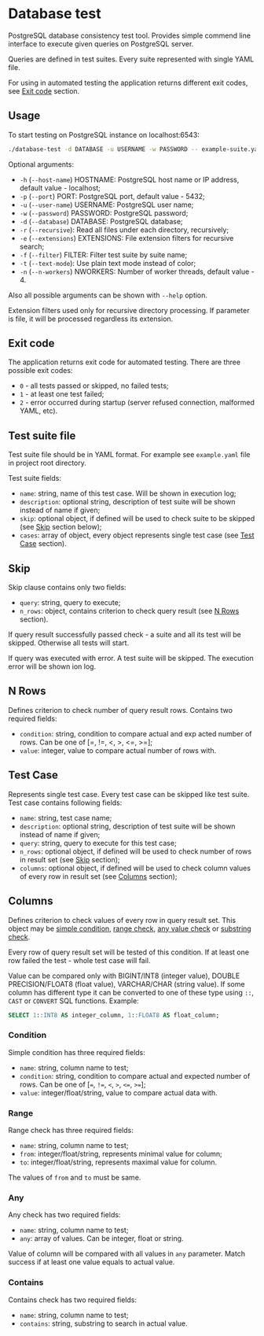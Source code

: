 # Database test

PostgreSQL database consistency test tool. Provides simple commend line interface to execute given queries on PostgreSQL server.

Queries are defined in test suites. Every suite represented with single YAML file.

For using in automated testing the application returns different exit codes, see [Exit code](#markdown-header-exit-code) section.

## Usage

To start testing on PostgreSQL instance on localhost:6543:

```bash
./database-test -d DATABASE -u USERNAME -w PASSWORD -- example-suite.yaml ...
```

Optional arguments:

* `-h` (`--host-name`) HOSTNAME: PostgreSQL host name or IP address, default value - localhost;
* `-p` (`--port`) PORT: PostgreSQL port, default value - 5432;
* `-u` (`--user-name`) USERNAME: PostgreSQL user name;
* `-w` (`--password`) PASSWORD: PostgreSQL password;
* `-d` (`--database`) DATABASE: PostgreSQL database;
* `-r` (`--recursive`): Read all files under each directory, recursively;
* `-e` (`--extensions`) EXTENSIONS: File extension filters for recursive search;
* `-f` (`--filter`) FILTER: Filter test suite by suite name;
* `-t` (`--text-mode`): Use plain text mode instead of color;
* `-n` (`--n-workers`) NWORKERS: Number of worker threads, default value - 4.

Also all possible arguments can be shown with `--help` option.

Extension filters used only for recursive directory processing. If parameter is file, it will be processed regardless its extension.

## Exit code

The application returns exit code for automated testing. There are three possible exit codes:

* `0` - all tests passed or skipped, no failed tests;
* `1` - at least one test failed;
* `2` - error occurred during startup (server refused connection, malformed YAML, etc).

## Test suite file

Test suite file should be in YAML format. For example see `example.yaml` file in project root directory.

Test suite fields:

* `name`: string, name of this test case. Will be shown in execution log;
* `description`: optional string, description of test suite will be shown instead of name if given;
* `skip`: optional object, if defined will be used to check suite to be skipped (see [Skip](#markdown-header-skip) section below);
* `cases`: array of object, every object represents single test case (see [Test Case](#markdown-header-test-case) section).

## Skip

Skip clause contains only two fields:

* `query`: string, query to execute;
* `n_rows`: object, contains criterion to check query result (see [N Rows](#markdown-header-n-rows) section).

If query result successfully passed check - a suite and all its test will be skipped. Otherwise all tests will start.

If query was executed with error. A test suite will be skipped. The execution error will be shown ion log.

## N Rows

Defines criterion to check number of query result rows. Contains two required fields:

* `condition`: string, condition to compare actual and exp acted number of rows. Can be one of [=, !=, <, >, <=, >=];
* `value`: integer, value to compare actual number of rows with.

## Test Case

Represents single test case. Every test case can be skipped like test suite. Test case contains following fields:

* `name`: string, test case name;
* `description`: optional string, description of test suite will be shown instead of name if given;
* `query`: string, query to execute for this test case;
* `n_rows`: optional object, if defined will be used to check number of rows in result set (see [Skip](#markdown-header-skip) section);
* `columns`: optional object, if defined will be used to check column values of every row in result set (see [Columns](#markdown-header-columns) section);

## Columns

Defines criterion to check values of every row in query result set. This object may be [simple condition](#markdown-header-condition), [range check](#markdown-header-range), [any value check](#markdown-header-any) or [substring check](#markdown-header-contains).

Every row of query result set will be tested of this condition. If at least one row failed the test - whole test case will fail.

Value can be compared only with BIGINT/INT8 (integer value), DOUBLE PRECISION/FLOAT8 (float value), VARCHAR/CHAR (string value). If some column has different type it can be converted to one of these type using `::`, `CAST` or `CONVERT` SQL functions. Example:

```sql
SELECT 1::INT8 AS integer_column, 1::FLOAT8 AS float_column;
```

### Condition

Simple condition has three required fields:

* `name`: string, column name to test;
* `condition`: string, condition to compare actual and expected number of rows. Can be one of [`=`, `!=`, `<`, `>`, `<=`, `>=`];
* `value`: integer/float/string, value to compare actual data with.

### Range

Range check has three required fields:

* `name`: string, column name to test;
* `from`: integer/float/string, represents minimal value for column;
* `to`: integer/float/string, represents maximal value for column.

The values of `from` and `to` must be same.

### Any

Any check has two required fields:

* `name`: string, column name to test;
* `any`: array of values. Can be integer, float or string.

Value of column will be compared with all values in `any` parameter. Match success if at least one value equals to actual value.

### Contains

Contains check has two required fields:

* `name`: string, column name to test;
* `contains`: string, substring to search in actual value.

